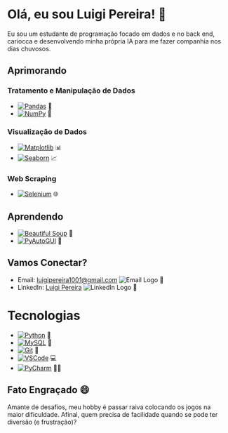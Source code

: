 # Olá, eu sou Luigi Pereira! 👋

Eu sou um estudante de programação focado em dados e no back end, cariocca e desenvolvendo minha própria IA para me fazer companhia nos dias chuvosos.

## Aprimorando

### Tratamento e Manipulação de Dados
- [![Pandas](URL_DA_IMAGEM)](URL_DA_DESCRICAO) 🐼
- [![NumPy](URL_DA_IMAGEM)](URL_DA_DESCRICAO) 🔢

### Visualização de Dados
- [![Matplotlib](URL_DA_IMAGEM)](URL_DA_DESCRICAO) 📊
- [![Seaborn](URL_DA_IMAGEM)](URL_DA_DESCRICAO) 📈

### Web Scraping
- [![Selenium](URL_DA_IMAGEM)](URL_DA_DESCRICAO) 🌐

## Aprendendo

- [![Beautiful Soup](URL_DA_IMAGEM)](URL_DA_DESCRICAO) 🍵
- [![PyAutoGUI](URL_DA_IMAGEM)](URL_DA_DESCRICAO) 🤖

## Vamos Conectar?

- Email: luigipereira1001@gmail.com ![Email Logo](URL_DA_LOGO) 📧
- LinkedIn: [Luigi Pereira](https://www.linkedin.com/in/luigi-pereira-389875296/) ![LinkedIn Logo](URL_DA_LOGO) 🔗

# Tecnologias

- [![Python](URL_DA_IMAGEM)](URL_DA_DESCRICAO) 🐍
- [![MySQL](URL_DA_IMAGEM)](URL_DA_DESCRICAO) 🐬
- [![Git](URL_DA_IMAGEM)](URL_DA_DESCRICAO) 🔄
- [![VSCode](URL_DA_IMAGEM)](URL_DA_DESCRICAO) 💻
- [![PyCharm](URL_DA_IMAGEM)](URL_DA_DESCRICAO) 🐍💡

## Fato Engraçado 😄

Amante de desafios, meu hobby é passar raiva colocando os jogos na maior dificuldade. Afinal, quem precisa de facilidade quando se pode ter diversão (e frustração)?
